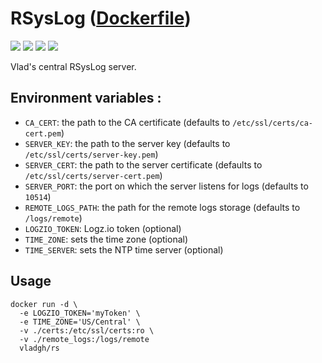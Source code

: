 # RSysLog ([Dockerfile](https://github.com/vladgh/docker_images/tree/master/rs))
[![](https://images.microbadger.com/badges/image/vladgh/rs.svg)](https://microbadger.com/images/vladgh/rs "Get your own image badge on microbadger.com")
[![](https://images.microbadger.com/badges/version/vladgh/rs.svg)](https://microbadger.com/images/vladgh/rs "Get your own version badge on microbadger.com")
[![](https://images.microbadger.com/badges/commit/vladgh/rs.svg)](https://microbadger.com/images/vladgh/rs "Get your own commit badge on microbadger.com")
[![](https://images.microbadger.com/badges/license/vladgh/rs.svg)](https://microbadger.com/images/vladgh/rs "Get your own license badge on microbadger.com")

Vlad's central RSysLog server.

## Environment variables :

- `CA_CERT`: the path to the CA certificate (defaults to `/etc/ssl/certs/ca-cert.pem`)
- `SERVER_KEY`: the path to the server key (defaults to `/etc/ssl/certs/server-key.pem`)
- `SERVER_CERT`: the path to the server certificate (defaults to `/etc/ssl/certs/server-cert.pem`)
- `SERVER_PORT`: the port on which the server listens for logs (defaults to `10514`)
- `REMOTE_LOGS_PATH`: the path for the remote logs storage (defaults to `/logs/remote`)
- `LOGZIO_TOKEN`: Logz.io token (optional)
- `TIME_ZONE`: sets the time zone (optional)
- `TIME_SERVER`: sets the NTP time server (optional)

## Usage

```
docker run -d \
  -e LOGZIO_TOKEN='myToken' \
  -e TIME_ZONE='US/Central' \
  -v ./certs:/etc/ssl/certs:ro \
  -v ./remote_logs:/logs/remote
  vladgh/rs
```
